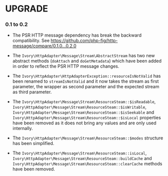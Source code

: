 # UPGRADE

### 0.1 to 0.2

 * The PSR HTTP message dependency has break the backward compatibility.
   See https://github.com/php-fig/http-message/compare/0.1.0...0.2.0

 * The `Ivory\HttpAdapter\Message\Stream\AbstractStream` has two new abstract methods (`doAttach` and `doGetMetadata`)
   which have been added in order to reflect the PSR HTTP message changes.

 * The `Ivory\HttpAdapter\HttpAdapterException::resourceIsNotValid` has been renamed to `streamIsNotValid` and it now
   takes the stream as first parameter, the wrapper as second parameter and the expected stream as third parameter.

 * The `Ivory\HttpAdapter\Message\Stream\ResourceSteam::$isReadable`,
   `Ivory\HttpAdapter\Message\Stream\ResourceSteam::$isWritable`,
   `Ivory\HttpAdapter\Message\Stream\ResourceSteam::$isSeekable` and
   `Ivory\HttpAdapter\Message\Stream\ResourceSteam::$isLocal` properties have been removed as it does not bring any
   values and are only used internally.

 * The `Ivory\HttpAdapter\Message\Stream\ResourceSteam::$modes` structure has been simplified.

 * The `Ivory\HttpAdapter\Message\Stream\ResourceSteam::isLocal`,
   `Ivory\HttpAdapter\Message\Stream\ResourceSteam::buildCache` and
   `Ivory\HttpAdapter\Message\Stream\ResourceSteam::clearCache` methods have been removed.
